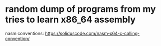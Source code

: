 # random dump of programs from my tries to learn x86_64 assembly 

nasm conventions:
https://soliduscode.com/nasm-x64-c-calling-convention/
